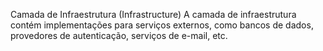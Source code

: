 Camada de Infraestrutura (Infrastructure)
A camada de infraestrutura contém implementações para serviços externos, como bancos de dados, provedores de autenticação, serviços de e-mail, etc.